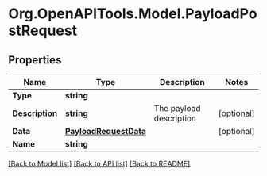 # Org.OpenAPITools.Model.PayloadPostRequest

## Properties

Name | Type | Description | Notes
------------ | ------------- | ------------- | -------------
**Type** | **string** |  | 
**Description** | **string** | The payload description | [optional] 
**Data** | [**PayloadRequestData**](PayloadRequestData.md) |  | [optional] 
**Name** | **string** |  | 

[[Back to Model list]](../README.md#documentation-for-models) [[Back to API list]](../README.md#documentation-for-api-endpoints) [[Back to README]](../README.md)

